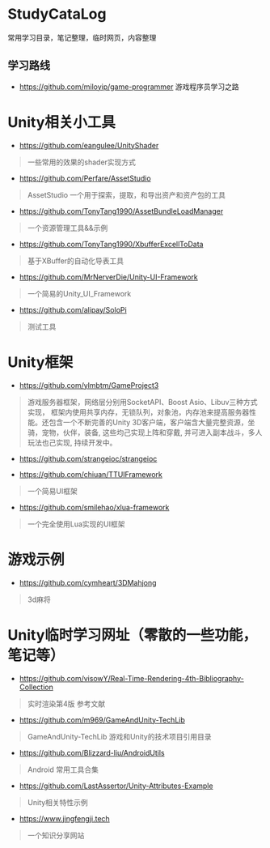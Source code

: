 # StudyCataLog
常用学习目录，笔记整理，临时网页，内容整理
## 学习路线
* https://github.com/miloyip/game-programmer 游戏程序员学习之路

# Unity相关小工具

* https://github.com/eangulee/UnityShader
> 一些常用的效果的shader实现方式

* https://github.com/Perfare/AssetStudio
> AssetStudio 一个用于探索，提取，和导出资产和资产包的工具

* https://github.com/TonyTang1990/AssetBundleLoadManager
> 一个资源管理工具&&示例

* https://github.com/TonyTang1990/XbufferExcellToData
> 基于XBuffer的自动化导表工具

* https://github.com/MrNerverDie/Unity-UI-Framework
> 一个简易的Unity_UI_Framework

* https://github.com/alipay/SoloPi
> 测试工具
# Unity框架

* https://github.com/ylmbtm/GameProject3 
> 游戏服务器框架，网络层分别用SocketAPI、Boost Asio、Libuv三种方式实现， 框架内使用共享内存，无锁队列，对象池，内存池来提高服务器性能。还包含一个不断完善的Unity 3D客户端，客户端含大量完整资源，坐骑，宠物，伙伴，装备, 这些均己实现上阵和穿戴, 并可进入副本战斗，多人玩法也己实现, 持续开发中。

* https://github.com/strangeioc/strangeioc

* https://github.com/chiuan/TTUIFramework
> 一个简易UI框架

* https://github.com/smilehao/xlua-framework
> 一个完全使用Lua实现的UI框架

# 游戏示例
* https://github.com/cymheart/3DMahjong
> 3d麻将


# Unity临时学习网址（零散的一些功能，笔记等）
* https://github.com/visowY/Real-Time-Rendering-4th-Bibliography-Collection
> 实时渲染第4版 参考文献
* https://github.com/m969/GameAndUnity-TechLib
> GameAndUnity-TechLib 游戏和Unity的技术项目引用目录
* https://github.com/Blizzard-liu/AndroidUtils
> Android 常用工具合集
* https://github.com/LastAssertor/Unity-Attributes-Example
> Unity相关特性示例

* https://www.jingfengji.tech
> 一个知识分享网站

